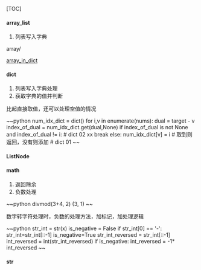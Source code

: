 [TOC]



#### array_list

1. 列表写入字典

  

array/

[array_in_dict](part/array/array_in_dict)



#### dict

1. 列表写入字典处理
2. 获取字典的值并判断



比起直接取值，还可以处理空值的情况

~~python
        num_idx_dict = dict()
        for i,v in enumerate(nums):
            dual = target - v
            index_of_dual = num_idx_dict.get(dual,None)
            if index_of_dual is not None and index_of_dual != i:  # dict 02
                xx
                break
            else:
                num_idx_dict[v] = i  # 取到则返回，没有则添加 # dict 01
~~





#### ListNode





#### math

1. 返回除余
2. 负数处理



~~python
divmod(3+4, 2)
(3, 1)
~~



数字转字符处理时，负数的处理方法，加标记，加处理逻辑

~~python
        str_int = str(x)
        is_negative = False
        if str_int[0] == '-':
            str_int=str_int[::-1]
            is_negative=True
        str_int_reversed = str_int[::-1]
        int_reversed = int(str_int_reversed)
        if is_negative:
            int_reversed = -1* int_reversed
~~





#### str




